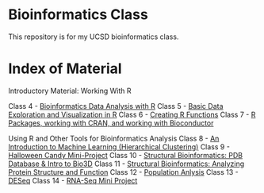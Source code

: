 # Bioinformatics Class
This repository is for my UCSD bioinformatics class. 

# Index of Material
Introductory Material: Working With R

Class 4 - [Bioinformatics Data Analysis with R](https://github.com/vichau03/bimm-143/blob/edd9446208949db565964cef3346e32fcc5fece7/Class%204/Class4.pdf)
Class 5 - [Basic Data Exploration and Visualization in R](https://github.com/vichau03/bimm-143/blob/a148c0109d5155cf4c6354113995d32f3e41e4db/Class%205/Class%205.qmd)
Class 6 - [Creating R Functions](https://github.com/vichau03/bimm-143/blob/edd9446208949db565964cef3346e32fcc5fece7/Class%206/Class%206.qmd)
Class 7 - [R Packages, working with CRAN, and working with Bioconductor](https://github.com/vichau03/bimm-143/blob/edd9446208949db565964cef3346e32fcc5fece7/Class%207/Class%207%20-%20Machine%20Learning%201.qmd)

Using R and Other Tools for Bioinformatics Analysis 
Class 8 - [An Introduction to Machine Learning (Hierarchical Clustering)](https://github.com/vichau03/bimm-143/blob/edd9446208949db565964cef3346e32fcc5fece7/Class%208/Class%208.qmd)
Class 9 - [Halloween Candy Mini-Project](https://github.com/vichau03/bimm-143/blob/edd9446208949db565964cef3346e32fcc5fece7/Class%209/Class%209.qmd)
Class 10 - [Structural Bioinformatics: PDB Database & Intro to Bio3D](https://github.com/vichau03/bimm-143/blob/edd9446208949db565964cef3346e32fcc5fece7/Class%2010/Class%2010.qmd)
Class 11 - [Structural Bioinformatics: Analyzing Protein Structure and Function](https://github.com/vichau03/bimm-143/blob/edd9446208949db565964cef3346e32fcc5fece7/Class%2011/Class%2011.qmd)
Class 12 - [Population Anlysis](https://github.com/vichau03/bimm-143/blob/edd9446208949db565964cef3346e32fcc5fece7/Class%2012/Class%2012%20-%20Population%20Analysis.qmd)
Class 13 - [DESeq](https://github.com/vichau03/bimm-143/blob/edd9446208949db565964cef3346e32fcc5fece7/Class%2013/Class%2013.qmd)
Class 14 - [RNA-Seq Mini Project](https://github.com/vichau03/bimm-143/blob/edd9446208949db565964cef3346e32fcc5fece7/Class%2014/Class%2014.qmd)



